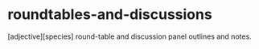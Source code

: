 roundtables-and-discussions
===========================

\[adjective\]\[species\] round-table and discussion panel outlines and notes.
